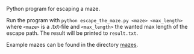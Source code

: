Python program for escaping a maze.

Run the program with
`python escape_the_maze.py <maze> <max_length>`
where `<maze>` is a .txt-file and `<max_length>` the wanted max length of the escape path. The result will be printed to `result.txt`.

Example mazes can be found in the directory [mazes](mazes).